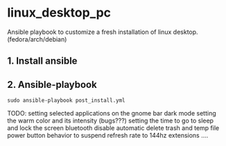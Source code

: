 # linux_desktop_pc

Ansible playbook to customize a fresh installation of linux desktop. (fedora/arch/debian)

## 1. Install ansible

## 2. Ansible-playbook
```
sudo ansible-playbook post_install.yml
```


TODO:
setting selected applications on the gnome bar
dark mode
setting the warm color and its intensity (bugs???)
setting the time to go to sleep and lock the screen
bluetooth disable
automatic delete trash and temp file
power button behavior to suspend
refresh rate to 144hz
extensions ....